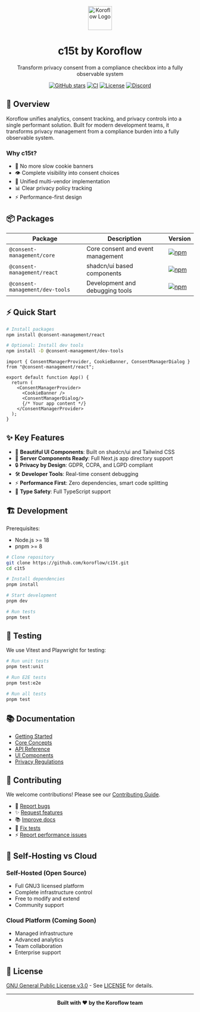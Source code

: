 <div align="center">
   <img src="https://koroflow.com/logo-icon.png" alt="Koroflow Logo" width="64" height="64" />
  <h1>c15t by Koroflow</h1>
  <p>Transform privacy consent from a compliance checkbox into a fully observable system</p>

  [![GitHub stars](https://img.shields.io/github/stars/koroflow/c15t?style=flat-square)](https://github.com/koroflow/c15t)
  [![CI](https://img.shields.io/github/actions/workflow/status/koroflow/c15t/ci.yml?style=flat-square)](https://github.com/koroflow/c15t/actions/workflows/ci.yml)
  [![License](https://img.shields.io/badge/license-GPL--3.0-blue.svg?style=flat-square)](LICENSE)
  [![Discord](https://img.shields.io/discord/1312171102268690493?style=flat-square)](https://discord.gg/koroflow)
</div>

## 🎯 Overview

Koroflow unifies analytics, consent tracking, and privacy controls into a single performant solution. Built for modern development teams, it transforms privacy management from a compliance burden into a fully observable system.

### Why c15t?

- 🚫 No more slow cookie banners
- 👁️ Complete visibility into consent choices
- 🔄 Unified multi-vendor implementation
- 📊 Clear privacy policy tracking
- ⚡ Performance-first design

## 📦 Packages

| Package | Description | Version |
|---------|-------------|---------|
| `@consent-management/core` | Core consent and event management | [![npm](https://img.shields.io/npm/v/@consent-management/core?style=flat-square)](https://www.npmjs.com/package/@consent-management/core) |
| `@consent-management/react` | shadcn/ui based components | [![npm](https://img.shields.io/npm/v/@consent-management/react?style=flat-square)](https://www.npmjs.com/package/@consent-management/react) |
| `@consent-management/dev-tools` | Development and debugging tools | [![npm](https://img.shields.io/npm/v/@consent-management/dev-tools?style=flat-square)](https://www.npmjs.com/package/@consent-management/dev-tools) |

## ⚡ Quick Start

```bash
# Install packages
npm install @consent-management/react

# Optional: Install dev tools
npm install -D @consent-management/dev-tools
```

```tsx
import { ConsentManagerProvider, CookieBanner, ConsentManagerDialog } from "@consent-management/react";

export default function App() {
  return (
    <ConsentManagerProvider>
      <CookieBanner />
      <ConsentManagerDialog/>
      {/* Your app content */}
    </ConsentManagerProvider>
  );
}
```

## ✨ Key Features

- 🎨 **Beautiful UI Components**: Built on shadcn/ui and Tailwind CSS
- 📱 **Server Components Ready**: Full Next.js app directory support
- 🔒 **Privacy by Design**: GDPR, CCPA, and LGPD compliant
- 🛠️ **Developer Tools**: Real-time consent debugging
- ⚡ **Performance First**: Zero dependencies, smart code splitting
- 🎯 **Type Safety**: Full TypeScript support

## 🏗️ Development

Prerequisites:
- Node.js >= 18
- pnpm >= 8

```bash
# Clone repository
git clone https://github.com/koroflow/c15t.git
cd c1t5

# Install dependencies
pnpm install

# Start development
pnpm dev

# Run tests
pnpm test
```

## 🧪 Testing

We use Vitest and Playwright for testing:

```bash
# Run unit tests
pnpm test:unit

# Run E2E tests
pnpm test:e2e

# Run all tests
pnpm test
```

## 📚 Documentation

- [Getting Started](https://consent.management/docs)
- [Core Concepts](https://consent.management/docs/concepts)
- [API Reference](https://consent.management/docs/api)
- [UI Components](https://consent.management/docs/framework/react)
- [Privacy Regulations](https://consent.management/docs/regulations)

## 🤝 Contributing

We welcome contributions! Please see our [Contributing Guide](CONTRIBUTING.md).

- 🐛 [Report bugs](https://github.com/koroflow/c15t/issues/new?template=bug_report.yml)
- ✨ [Request features](https://github.com/koroflow/c15t/issues/new?template=feature_request.yml)
- 📚 [Improve docs](https://github.com/koroflow/c15t/issues/new?template=doc_report.yml)
- 🧪 [Fix tests](https://github.com/koroflow/c15t/issues/new?template=test.yml)
- ⚡ [Report performance issues](https://github.com/koroflow/c15t/issues/new?template=performance.yml)

## 🌟 Self-Hosting vs Cloud

### Self-Hosted (Open Source)
- Full GNU3 licensed platform
- Complete infrastructure control
- Free to modify and extend
- Community support

### Cloud Platform (Coming Soon)
- Managed infrastructure
- Advanced analytics
- Team collaboration
- Enterprise support

## 📜 License

[GNU General Public License v3.0](LICENSE) - See [LICENSE](LICENSE) for details.

---

<div align="center">
  <strong>Built with ❤️ by the Koroflow team</strong>
</div>